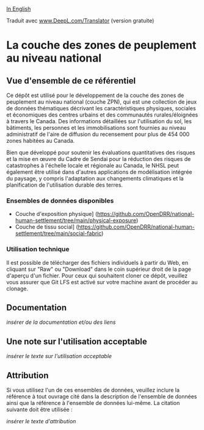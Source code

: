 [In English](https://github.com/OpenDRR/national-human-settlement/blob/main/README.md)

Traduit avec www.DeepL.com/Translator (version gratuite)

# La couche des zones de peuplement au niveau national

## Vue d'ensemble de ce référentiel

Ce dépôt est utilisé pour le développement de la couche des zones de peuplement au niveau national (couche ZPN), qui est une collection de jeux de données thématiques décrivant les caractéristiques physiques, sociales et économiques des centres urbains et des communautés rurales/éloignées à travers le Canada.  Des informations détaillées sur l'utilisation du sol, les bâtiments, les personnes et les immobilisations sont fournies au niveau administratif de l'aire de diffusion du recensement pour plus de 454 000 zones habitées au Canada.

Bien que développé pour soutenir les évaluations quantitatives des risques et la mise en œuvre du Cadre de Sendai pour la réduction des risques de catastrophes à l'échelle locale et régionale au Canada, le NHSL peut également être utilisé dans d'autres applications de modélisation intégrée du paysage, y compris l'adaptation aux changements climatiques et la planification de l'utilisation durable des terres.

### Ensembles de données disponibles

- Couche d'exposition physique] (https://github.com/OpenDRR/national-human-settlement/tree/main/physical-exposure)
- Couche de tissu social] (https://github.com/OpenDRR/national-human-settlement/tree/main/social-fabric)

### Utilisation technique

Il est possible de télécharger des fichiers individuels à partir du Web, en cliquant sur "Raw" ou "Download" dans le coin supérieur droit de la page d'aperçu d'un fichier. Pour ceux qui souhaitent cloner ce dépôt, veuillez vous assurer que Git LFS est activé sur votre machine avant de procéder au clonage.

## Documentation

_insérer de la documentation et/ou des liens_

## Une note sur l'utilisation acceptable

_insérer le texte sur l'utilisation acceptable_

## Attribution

Si vous utilisez l'un de ces ensembles de données, veuillez inclure la référence à tout ouvrage cité dans la description de l'ensemble de données ainsi que la référence à l'ensemble de données lui-même. La citation suivante doit être utilisée :

_insérer le texte d'attribution_
